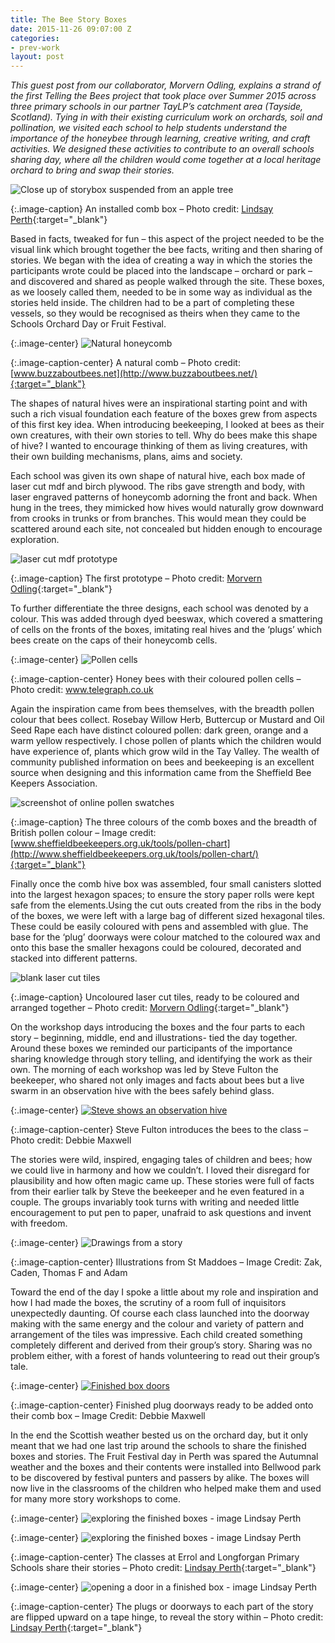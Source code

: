 ```yaml
---
title: The Bee Story Boxes
date: 2015-11-26 09:07:00 Z
categories:
- prev-work
layout: post
---
```


*This guest post from our collaborator, Morvern Odling, explains a strand of the first Telling the Bees project that took place over Summer 2015 across three primary schools in our partner TayLP’s catchment area (Tayside, Scotland). Tying in with their existing curriculum work on orchards, soil and pollination, we visited each school to help students understand the importance of the honeybee through learning, creative writing, and craft activities. We designed these activities to contribute to an overall schools sharing day, where all the children would come together at a local heritage orchard to bring and swap their stories.*

![Close up of storybox suspended from an apple tree](/uploads/2-a1bcbb.jpg)

{:.image-caption}
An installed comb box – Photo credit:  [Lindsay Perth](http://lippi.org/){:target="_blank"}

Based in facts, tweaked for fun – this aspect of the project needed to be the visual link which brought together the bee facts, writing and then sharing of stories. We began with the idea of creating a way in which the stories the participants wrote could be placed into the landscape – orchard or park – and discovered and shared as people walked through the site. These boxes, as we loosely called them, needed to be in some way as individual as the stories held inside. The children had to be a part of completing these vessels, so they would be recognised as theirs when they came to the Schools Orchard Day or Fruit Festival.

{:.image-center}
![Natural honeycomb](/uploads/3-72c695.jpg)

{:.image-caption-center}
A natural comb – Photo credit: [www.buzzaboutbees.net](http://www.buzzaboutbees.net/){:target="_blank"}

The shapes of natural hives were an inspirational starting point and with such a rich visual foundation each feature of the boxes grew from aspects of this first key idea. When introducing beekeeping, I looked at bees as their own creatures, with their own stories to tell. Why do bees make this shape of hive? I wanted to encourage thinking of them as living creatures, with their own building mechanisms, plans, aims and society.

Each school was given its own shape of natural hive, each box made of laser cut mdf and birch plywood. The ribs gave strength and body, with laser engraved patterns of honeycomb adorning the front and back. When hung in the trees, they mimicked how hives would naturally grow downward from crooks in trunks or from branches. This would mean they could be scattered around each site, not concealed but hidden enough to encourage exploration.

![laser cut mdf prototype](/uploads/4-bab324.jpg)

{:.image-caption}
The first prototype – Photo credit: [Morvern Odling](http://www.morvernodling.co.uk){:target="_blank"}

To further differentiate the three designs, each school was denoted by a colour. This was added through dyed beeswax, which covered a smattering of cells on the fronts of the boxes, imitating real hives and the ‘plugs’ which bees create on the caps of their honeycomb cells.

{:.image-center}
![Pollen cells](/uploads/5-faa174.jpg)

{:.image-caption-center}
Honey bees with their coloured pollen cells – Photo credit: www.telegraph.co.uk

Again the inspiration came from bees themselves, with the breadth pollen colour that bees collect. Rosebay Willow Herb, Buttercup or Mustard and Oil Seed Rape each have distinct coloured pollen: dark green, orange and a warm yellow respectively. I chose pollen of plants which the children would have experience of, plants which grow wild in the Tay Valley. The wealth of community published information on bees and beekeeping is an excellent source when designing and this information came from the Sheffield Bee Keepers Association.

![screenshot of online pollen swatches](/uploads/6-271b9c.jpg)

{:.image-caption}
The three colours of the comb boxes and the breadth of British pollen colour – Image credit: [www.sheffieldbeekeepers.org.uk/tools/pollen-chart](http://www.sheffieldbeekeepers.org.uk/tools/pollen-chart/){:target="_blank"}

Finally once the comb hive box was assembled, four small canisters slotted into the largest hexagon spaces; to ensure the story paper rolls were kept safe from the elements.Using the cut outs created from the ribs in the body of the boxes, we were left with a large bag of different sized hexagonal tiles. These could be easily coloured with pens and assembled with glue. The base for the ‘plug’ doorways were colour matched to the coloured wax and onto this base the smaller hexagons could be coloured, decorated and stacked into different patterns.

![blank laser cut tiles](/uploads/7-c72000.jpg)

{:.image-caption}
Uncoloured laser cut tiles, ready to be coloured and arranged together – Photo credit: [Morvern Odling](http://www.morvernodling.co.uk){:target="_blank"}

On the workshop days introducing the boxes and the four parts to each story – beginning, middle, end and illustrations- tied the day together. Around these boxes we reminded our participants of the importance sharing knowledge through story telling, and identifying the work as their own. The morning of each workshop was led by Steve Fulton the beekeeper, who shared not only images and facts about bees but a live swarm in an observation hive with the bees safely behind glass.

{:.image-center}
[![Steve shows an observation hive](/uploads/SteveBees320.jpg)](/uploads/SteveBees.jpg)

{:.image-caption-center}
Steve Fulton introduces the bees to the class – Photo credit: Debbie Maxwell

The stories were wild, inspired, engaging tales of children and bees; how we could live in harmony and how we couldn’t. I loved their disregard for plausibility and how often magic came up. These stories were full of facts from their earlier talk by Steve the beekeeper and he even featured in a couple. The groups invariably took turns with writing and needed little encouragement to put pen to paper, unafraid to ask questions and invent with freedom.

{:.image-center}
![Drawings from a story](/uploads/9.jpg)

{:.image-caption-center}
Illustrations from St Maddoes – Image Credit: Zak, Caden, Thomas F and Adam

Toward the end of the day I spoke a little about my role and inspiration and how I had made the boxes, the scrutiny of a room full of inquisitors unexpectedly daunting. Of course each class launched into the doorway making with the same energy and the colour and variety of pattern and arrangement of the tiles was impressive. Each child created something completely different and derived from their group’s story. Sharing was no problem either, with a forest of hands volunteering to read out their group’s tale.

{:.image-center}
[![Finished box doors](/uploads/storybox_doors_320.jpg)](/uploads/storybox_doors_lg.jpg)

{:.image-caption-center}
Finished plug doorways ready to be added onto their comb box – Image Credit: Debbie Maxwell

In the end the Scottish weather bested us on the orchard day, but it only meant that we had one last trip around the schools to share the finished boxes and stories. The Fruit Festival day in Perth was spared the Autumnal weather and the boxes and their contents were installed into Bellwood park to be discovered by festival punters and passers by alike. The boxes will now live in the classrooms of the children who helped make them and used for many more story workshops to come.

{:.image-center}
![exploring the finished boxes - image Lindsay Perth](/uploads/11.jpg)

{:.image-center}
![exploring the finished boxes - image Lindsay Perth](/uploads/12.jpg)

{:.image-caption-center}
The classes at Errol and Longforgan Primary Schools share their stories – Photo credit: [Lindsay Perth](http://lippi.org/){:target="_blank"}

{:.image-center}
![opening a door in a finished box - image Lindsay Perth](/uploads/13.jpg)

{:.image-caption-center}
The plugs or doorways to each part of the story are flipped upward on a tape hinge, to reveal the story within – Photo credit: [Lindsay Perth](http://lippi.org/){:target="_blank"}
